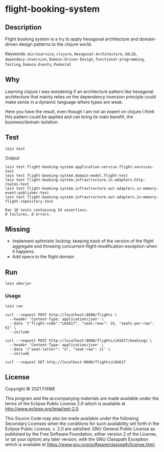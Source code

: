 # flight-booking-system

## Description

Flight booking system is a try to apply hexagonal architecture and domain-driven design patterns to the clojure world.

Keywords: `microservice`, `clojure`, `Hexagonal-Architecture`, `SOLID`, `dependecy-inversion`, `Domain-Driven Design`, 
`functional-programming`, `Testing`, `Domain-Events`, `Pedestal`

## Why

Learning clojure I was wondering if an architecture pattern like hexagonal architecture that mainly relies on the 
dependency inversion principle could make sense in a dynamic language where types are weak.

Here you have the result, even though I am not an expert on clojure I think this pattern could be applied and can bring 
its main benefit, the business/domain isolation.

## Test
```shell
lein test
```
Output:
```shell
lein test flight-booking-system.application-service.flight-services-test
lein test flight-booking-system.domain-model.flight-test
lein test flight-booking-system.infrastructure.in-adapters.http-routes-test
lein test flight-booking-system.infrastructure.out-adapters.in-memory-event-publisher-test
lein test flight-booking-system.infrastructure.out-adapters.in-memory-flight-repository-test

Ran 10 tests containing 34 assertions.
0 failures, 0 errors.
```

## Missing
- Implement optimistic locking: keeping track of the version of the flight aggregate and throwing concurrent-flight-modification-exception when it happens.
- Add specs to the flight domain

## Run

```shell
lein uberjar
```

### Usage

```shell
lein run
```

```shell
curl --request POST http://localhost:8080/flights \                
  --header 'Content-Type: application/json' \
  --data '{"flight-code":"LH1617", "seat-rows": 24, "seats-per-row": 6}' \
  --include
```

```shell
curl --request POST http://localhost:8080/flights/LH1617/bookings \
  --header 'Content-Type: application/json' \
  --data '{"seat-letter": "a", "seat-row": 1}' \
  --include
```

```shell
curl --request GET http://localhost:8080/flights/LH1617
```

## License

Copyright © 2021 FIXME

This program and the accompanying materials are made available under the
terms of the Eclipse Public License 2.0 which is available at
http://www.eclipse.org/legal/epl-2.0.

This Source Code may also be made available under the following Secondary
Licenses when the conditions for such availability set forth in the Eclipse
Public License, v. 2.0 are satisfied: GNU General Public License as published by
the Free Software Foundation, either version 2 of the License, or (at your
option) any later version, with the GNU Classpath Exception which is available
at https://www.gnu.org/software/classpath/license.html.
